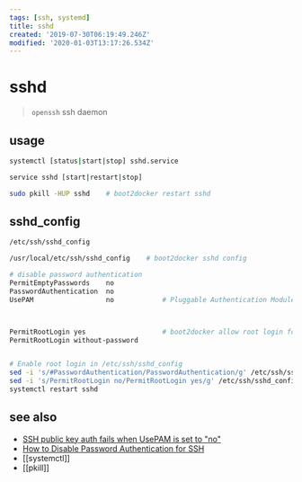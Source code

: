 ```yaml
---
tags: [ssh, systemd]
title: sshd
created: '2019-07-30T06:19:49.246Z'
modified: '2020-01-03T13:17:26.534Z'
---
```


# sshd

> `openssh` ssh daemon 

## usage
```sh
systemctl [status|start|stop] sshd.service

service sshd [start|restart|stop]

sudo pkill -HUP sshd    # boot2docker restart sshd
```

## sshd_config
```sh
/etc/ssh/sshd_config

/usr/local/etc/ssh/sshd_config    # boot2docker sshd config
```
```sh
# disable password authentication
PermitEmptyPasswords    no
PasswordAuthentication  no
UsePAM                  no            # Pluggable Authentication Modules



PermitRootLogin yes                   # boot2docker allow root login for accessing docker-vol-paths
PermitRootLogin without-password


# Enable root login in /etc/ssh/sshd_config
sed -i 's/#PasswordAuthentication/PasswordAuthentication/g' /etc/ssh/sshd_config
sed -i 's/PermitRootLogin no/PermitRootLogin yes/g' /etc/ssh/sshd_config
systemctl restart sshd
```

## see also
- [SSH public key auth fails when UsePAM is set to "no"](http://serverfault.com/a/475882/200496)
- [How to Disable Password Authentication for SSH](http://support.hostgator.com/articles/specialized-help/technical/how-to-disable-password-authentication-for-ssh)
- [[systemctl]]
- [[pkill]]
